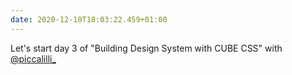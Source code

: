 ```yaml
---
date: 2020-12-10T18:03:22.459+01:00
---
```

Let's start day 3 of "Building Design System with CUBE CSS" with [@piccalilli_](https://twitter.com/piccalilli_)
